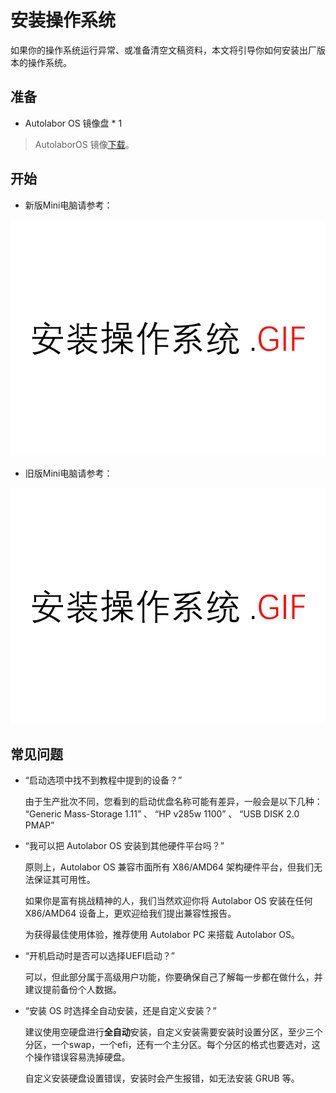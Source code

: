 # 安装操作系统

如果你的操作系统运行异常、或准备清空文稿资料，本文将引导你如何安装出厂版本的操作系统。

## 准备

* Autolabor OS 镜像盘 * 1

> AutolaborOS 镜像[下载](http://www.autolabor.com.cn/download)。

## 开始

* 新版Mini电脑请参考：

![](imgs/install_os.gif)

* 旧版Mini电脑请参考：

![](imgs/install_os_untill_2019_12_25.gif)

## 常见问题

* “启动选项中找不到教程中提到的设备？”

  由于生产批次不同，您看到的启动优盘名称可能有差异，一般会是以下几种：  “Generic Mass-Storage 1.11” 、 “HP v285w 1100” 、 “USB DISK 2.0 PMAP”

* “我可以把 Autolabor OS 安装到其他硬件平台吗？”

  原则上，Autolabor OS 兼容市面所有 X86/AMD64 架构硬件平台，但我们无法保证其可用性。

  如果你是富有挑战精神的人，我们当然欢迎你将 Autolabor OS 安装在任何 X86/AMD64 设备上，更欢迎给我们提出兼容性报告。

  为获得最佳使用体验，推荐使用 Autolabor PC 来搭载 Autolabor OS。

* “开机启动时是否可以选择UEFI启动？”

  可以，但此部分属于高级用户功能，你要确保自己了解每一步都在做什么，并建议提前备份个人数据。

* “安装 OS 时选择全自动安装，还是自定义安装？”

  建议使用空硬盘进行**全自动**安装，自定义安装需要安装时设置分区，至少三个分区，一个swap，一个efi，还有一个主分区。每个分区的格式也要选对，这个操作错误容易洗掉硬盘。

  自定义安装硬盘设置错误，安装时会产生报错，如无法安装 GRUB 等。
